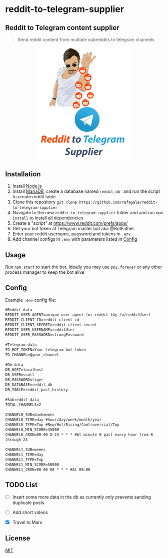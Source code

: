 # reddit-to-telegram-supplier
## Reddit to Telegram content supplier

> Send reddit content from multiple subreddits to telegram channels

<p align="center">
  <img src="https://raw.githubusercontent.com/rafagale/reddit-to-telegram-supplier/develop/logo.png?token=GHSAT0AAAAAABRQ7GLDUKE7PFXZPUMPWVJWYQKRUIA" width="300px" alt="Reddit to Telegram content supplier" />

## Installation
1. Install [Node.js](https://nodejs.org/) 
2. Install [MariaDB](https://mariadb.org/download/), create a database named `reddit_db ` and run the script to create reddit table 
3. Clone this repository `git clone https://github.com/rafagale/reddit-to-telegram-supplier`
4. Navigate to the new `reddit-to-telegram-supplier` folder and and run `npm install` to install all dependencies
5. Create a "script" at https://www.reddit.com/prefs/apps/
6. Get your bot token at Telegram master bot aka @BotFather
7. Enter your reddit username, password and tokens in `.env`
8. Add channel configs in `.env` with parameters listed in [Config](#config)

    
## Usage
Run `npm start` to start the bot. Ideally you may use `pm2`, `forever` or any other process manager to keep the bot alive

## Config
Example `.env` config file:
```
#Reddit data
REDDIT_USER_AGENT=unique user agent for reddit (by /u/redditUser)
REDDIT_CLIENT_ID=reddit client id
REDDIT_CLIENT_SECRET=reddit client secret
REDDIT_USER_USERNAME=redditUser
REDDIT_USER_PASSWORD=strongPassword

#Telegram data
TG_BOT_TOKEN=Your telegram bot token
TG_CHANNEL=@your_channel

#Db data
DB_HOST=localhost
DB_USER=scott
DB_PASSWORD=tiger
DB_DATABASE=reddit_db
DB_TABLE=reddit_post_history

#Subreddit data
TOTAL_CHANNELS=2

CHANNEL0_SUB=dankmemes
CHANNEL0_TIME=day #hour/day/week/month/year
CHANNEL0_TYPE=Top #New/Hot/Rising/Controversial/Top
CHANNEL0_MIN_SCORE=35000
CHANNEL0_CRON=00 00 8-23 * * * #At minute 0 past every hour from 8 through 23

CHANNEL1_SUB=memes
CHANNEL1_TIME=day
CHANNEL1_TYPE=Top
CHANNEL1_MIN_SCORE=50000
CHANNEL1_CRON=00 00 08 * * * #At 08:00

```

## TODO List

- [ ] Insert some more data in the db as currently only prevents sending duplicate posts
- [ ] Add short videos
- [x] Travel to Mars


## License

[MIT](https://github.com/pnpm/pnpm/blob/master/LICENSE)